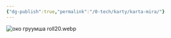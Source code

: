```yaml
---
{"dg-publish":true,"permalink":"/0-tech/karty/karta-mira/"}
---
```



![око груумша roll20.webp](/img/user/0.%20tech/%D0%98%D0%B7%D0%BE%D0%B1%D1%80%D0%B0%D0%B6%D0%B5%D0%BD%D0%B8%D1%8F/%D0%BE%D0%BA%D0%BE%20%D0%B3%D1%80%D1%83%D1%83%D0%BC%D1%88%D0%B0%20roll20.webp)